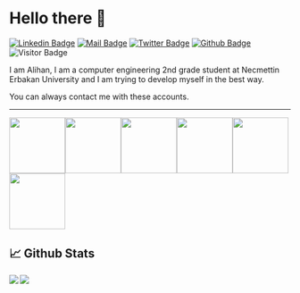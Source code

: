  <h1>Hello there 👋</h1>
 
[![Linkedin Badge](https://img.shields.io/badge/linkedin-%230077B5.svg?&style=for-the-badge&logo=linkedin&logoColor=white)](https://www.linkedin.com/in/alihandemirdas/)
[![Mail Badge](https://img.shields.io/badge/email-c14438?style=for-the-badge&logo=Gmail&logoColor=white&link=mailto:alihandemirdas42@gmail.com)](mailto:alihandemirdas42@gmail.com)
[![Twitter Badge](https://img.shields.io/badge/twitter-1DA1F2?style=for-the-badge&logo=twitter&logoColor=white)](https://twitter.com/AlihanDemirdas)
[![Github Badge](https://img.shields.io/badge/github-333?style=for-the-badge&logo=github&logoColor=white)](https://github.com/alihandemirdas)
![Visitor Badge](https://visitor-badge.laobi.icu/badge?page_id=alihandemirdas.alihandemirdas)

<p>I am Alihan, I am a computer engineering 2nd grade student at Necmettin Erbakan University and I am trying to develop myself in the best way.</p>
<p>You can always contact me with these accounts.</p>

<hr>

<img src="https://media.giphy.com/media/XAxylRMCdpbEWUAvr8/giphy.gif" width="100"><img src="https://media.giphy.com/media/fsEaZldNC8A1PJ3mwp/giphy.gif" width="100"><img src="https://media3.giphy.com/media/ln7z2eWriiQAllfVcn/200w.webp" width="100"><img src="https://media.giphy.com/media/ztl9x7JlhSlU4MWD6h/giphy.gif" width="100"><img src="https://media.giphy.com/media/LMt9638dO8dftAjtco/giphy.gif" width="100"><img src="https://i.giphy.com/media/KzJkzjggfGN5Py6nkT/200.webp" width="100">

## 📈 Github Stats
<img align='left' src="https://github-readme-stats.vercel.app/api/top-langs?username=alihandemirdas&show_icons=true&locale=en&&theme=tokyonight"/>
<img src="https://github-readme-stats.vercel.app/api?username=alihandemirdas&show_icons=true&theme=radical"/>

  
  
